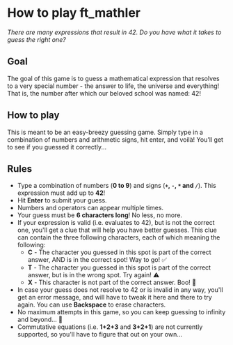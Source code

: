 # How to play ft_mathler

*There are many expressions that result in 42. Do you have what it takes to guess the right one?*

## Goal
The goal of this game is to guess a mathematical expression that resolves to a very special number - the answer to life, the universe and everything! That is, the number after which our beloved school was named: 42!

## How to play
This is meant to be an easy-breezy guessing game. Simply type in a combination of numbers and arithmetic signs, hit enter, and voilà! You'll get to see if you guessed it correctly...

## Rules
- Type a combination of numbers (**0 to 9**) and signs (**`+`, `-`, `*` and `/`**). This expression must add up to **42**!
- Hit **Enter** to submit your guess.
- Numbers and operators can appear multiple times.
- Your guess must be **6 characters long**! No less, no more.
- If your expression is valid (i.e. evaluates to 42), but is not the correct one, you'll get a clue that will help you have better guesses. This clue can contain the three following characters, each of which meaning the following:
	- **C** - The character you guessed in this spot is part of the correct answer, AND is in the correct spot! Way to go! :white_check_mark:
	- **T** - The character you guessed in this spot is part of the correct answer, but is in the wrong spot. Try again! :warning:
	- **X** - This character is not part of the correct answer. Boo! :tomato:
- In case your guess does not resolve to 42 or is invalid in any way, you'll get an error message, and will have to tweak it here and there to try again. You can use **Backspace** to erase characters.
- No maximum attempts in this game, so you can keep guessing to infinity and beyond... :rocket:
- Commutative equations (i.e. **1+2+3** and **3+2+1**) are not currently supported, so you'll have to figure that out on your own...

